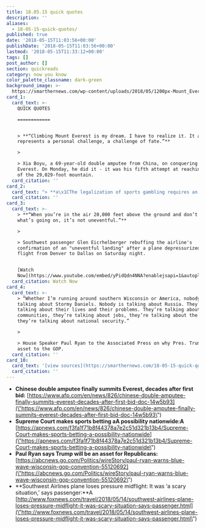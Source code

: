 ```yaml
---
title: 18.05.15 quick quotes
description: ''
aliases:
  - 18-05-15-quick-quotes/
published: true
date: '2018-05-15T11:03:56+00:00'
publishDate: '2018-05-15T11:03:56+00:00'
lastmod: '2018-05-15T11:33:12+00:00'
tags: []
post_author: []
section: quickreads
category: now you know
color_palette_classname: dark-green
background_image: >-
  https://smarthernews.com/wp-content/uploads/2018/05/1200px-Mount_Everest_from_Rongbuk_may_2005.jpg
card_1:
  card_text: >-
    QUICK QUOTES

    ============


    > **“Climbing Mount Everest is my dream. I have to realize it. It also
    represents a personal challenge, a challenge of fate.”**

    > 

    > Xia Boyu, a 69-year-old double amputee from China, on conquering Mt.
    Everest. On Monday, he did it - it was his fifth attempt at reaching the top
    of the 29,029-foot mountain.
  card_citation: ''
card_2:
  card_text: "> **a\x1CThe legalization of sports gambling requires an important policy choice, but the choice is not ours to make. Congress can regulate sports gambling directly, but if it elects not to do so, each state is free to act on its own.a\x1D**\n> \n> Justice Samuel Alito on the Supreme Court's 6-3 vote to allow sports gambling nationwide - not just in Nevada. All 4 major professional sports leagues, the NCAA & the Trump administration oppose the ruling."
  card_citation: ''
card_3:
  card_text: >-
    > **“When you’re in the air 20,000 feet above the ground and don’t know
    what’s going on, it’s not uneventful.”**

    > 

    > Southwest passenger Glen Eicrhelberger rebuffing the airline's
    confirmation of an "uneventful landing" after a plane depressurized on a
    flight from Denver to Dallas on Saturday night.


    [Watch
    Now](https://www.youtube.com/embed/yPidQdn4NNA?enablejsapi=1&autoplay=1&rel=0)
  card_citation: Watch Now
card_4:
  card_text: >-
    > “Whether I’m running around southern Wisconsin or America, nobody is
    talking about Stormy Daniels. Nobody is talking about Russia. They’re
    talking about their lives and their problems. They’re talking about their
    communities, they’re talking about jobs, they’re talking about the economy,
    they’re talking about national security.”

    > 

    > House Speaker Paul Ryan to the Associated Press on why Pres. Trump is an
    asset to the GOP.
  card_citation: ''
card_10:
  card_text: '[view sources](https://smarthernews.com/18-05-15-quick-quotes/)'
  card_citation: ''
---
```

*   **Chinese double amputee finally summits Everest, decades after first bid:** [https://www.afp.com/en/news/826/chinese-double-amputee-finally-summits-everest-decades-after-first-bid-doc-14w5b93](\"https://www.afp.com/en/news/826/chinese-double-amputee-finally-summits-everest-decades-after-first-bid-doc-14w5b93\")
*   **Supreme Court makes sports betting aA possibility nationwide:A** [https://apnews.com/f3fa1f71b8f44378a7e2c51d321b13b4/Supreme-Court-makes-sports-betting-a-possibility-nationwide](\"https://apnews.com/f3fa1f71b8f44378a7e2c51d321b13b4/Supreme-Court-makes-sports-betting-a-possibility-nationwide\")
*   **Paul Ryan says Trump will be an asset for Republicans:** [https://abcnews.go.com/Politics/wireStory/paul-ryan-warns-blue-wave-wisconsin-gop-convention-55120692](\"https://abcnews.go.com/Politics/wireStory/paul-ryan-warns-blue-wave-wisconsin-gop-convention-55120692\")
*   **Southwest Airlines plane loses pressure midflight: It was ‘a scary situation,’ says passenger:**A [http://www.foxnews.com/travel/2018/05/14/southwest-airlines-plane-loses-pressure-midflight-it-was-scary-situation-says-passenger.html](\"http://www.foxnews.com/travel/2018/05/14/southwest-airlines-plane-loses-pressure-midflight-it-was-scary-situation-says-passenger.html\")
